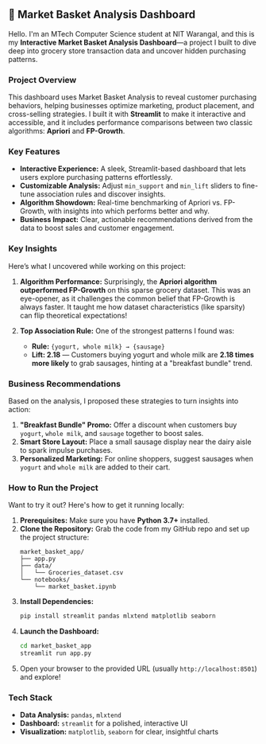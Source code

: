 ## 🛒 Market Basket Analysis Dashboard

Hello. I'm an MTech Computer Science student at NIT Warangal, and this is my **Interactive Market Basket Analysis Dashboard**—a project I built to dive deep into grocery store transaction data and uncover hidden purchasing patterns.  

### Project Overview

This dashboard uses Market Basket Analysis to reveal customer purchasing behaviors, helping businesses optimize marketing, product placement, and cross-selling strategies. I built it with **Streamlit** to make it interactive and accessible, and it includes performance comparisons between two classic algorithms: **Apriori** and **FP-Growth**.

### Key Features

- **Interactive Experience:** A sleek, Streamlit-based dashboard that lets users explore purchasing patterns effortlessly.
- **Customizable Analysis:** Adjust `min_support` and `min_lift` sliders to fine-tune association rules and discover insights.
- **Algorithm Showdown:** Real-time benchmarking of Apriori vs. FP-Growth, with insights into which performs better and why.
- **Business Impact:** Clear, actionable recommendations derived from the data to boost sales and customer engagement.

### Key Insights

Here’s what I uncovered while working on this project:

1. **Algorithm Performance:** Surprisingly, the **Apriori algorithm outperformed FP-Growth** on this sparse grocery dataset. This was an eye-opener, as it challenges the common belief that FP-Growth is always faster. It taught me how dataset characteristics (like sparsity) can flip theoretical expectations!
   
2. **Top Association Rule:** One of the strongest patterns I found was:
   - **Rule:** `{yogurt, whole milk} → {sausage}`
   - **Lift: 2.18** — Customers buying yogurt and whole milk are **2.18 times more likely** to grab sausages, hinting at a "breakfast bundle" trend.

### Business Recommendations

Based on the analysis, I proposed these strategies to turn insights into action:

1. **"Breakfast Bundle" Promo:** Offer a discount when customers buy `yogurt`, `whole milk`, and `sausage` together to boost sales.
2. **Smart Store Layout:** Place a small sausage display near the dairy aisle to spark impulse purchases.
3. **Personalized Marketing:** For online shoppers, suggest sausages when `yogurt` and `whole milk` are added to their cart.

### How to Run the Project

Want to try it out? Here's how to get it running locally:

1. **Prerequisites:** Make sure you have **Python 3.7+** installed.
2. **Clone the Repository:** Grab the code from my GitHub repo and set up the project structure:
   ```
   market_basket_app/
   ├── app.py
   ├── data/
   │   └── Groceries_dataset.csv
   └── notebooks/
       └── market_basket.ipynb
   ```
3. **Install Dependencies:**
   ```bash
   pip install streamlit pandas mlxtend matplotlib seaborn
   ```
4. **Launch the Dashboard:**
   ```bash
   cd market_basket_app
   streamlit run app.py
   ```
5. Open your browser to the provided URL (usually `http://localhost:8501`) and explore!

### Tech Stack

- **Data Analysis:** `pandas`, `mlxtend`
- **Dashboard:** `streamlit` for a polished, interactive UI
- **Visualization:** `matplotlib`, `seaborn` for clear, insightful charts
